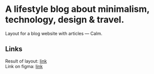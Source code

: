 # A lifestyle blog about minimalism, technology, design & travel.

Layout for a blog website with articles — Calm.

## Links

Result of layout: [link](https://secretlodge.github.io/calm) <br/>
Link on figma: [link](https://www.figma.com/design/cnLrFWck5m8tN6G8poqQYD/Calm?node-id=0-1&t=dQlENly4p4339GjA-0)
